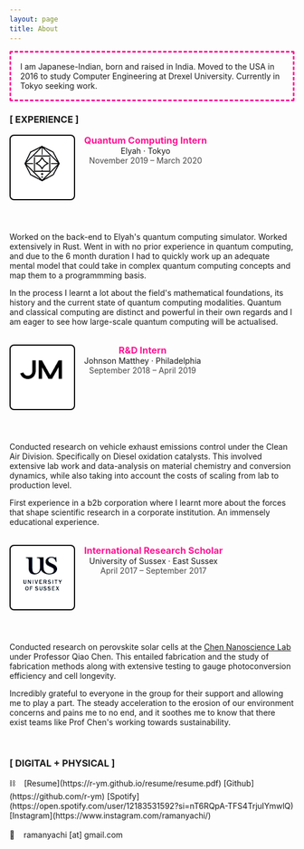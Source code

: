 ```yaml
---
layout: page
title: About
---
```

<style>

.job-list {
        list-style: none;
        padding-left: 0;
      }

.job-list li:not(:first-child) {
        margin-top: 2rem;
      }

.job-header {
        display: flex;
      }

.job-logo-container {
        height: 5rem;
        width: 5rem;
        /* margin-top: 0.275rem; align optically with job title */
        margin-right: 1rem;
        border: 2px solid;
        padding: 1rem;
        border-radius: 8px;
        border-color: black;
        background-color: #fff;
      }

.about-container {
        /* margin-top: 0.275rem; align optically with job title */
        border: 3px dashed;
        padding: 1rem;
        border-radius: 3px;
        border-color: rgb(255,20,147);
      }

.job-logo {
        /* display: block; */
        width: 100%;
        object-fit: cover;
      }
.job-title {
        margin: 0;
        color: rgb(255,20,147);
      }

.job-period {
        font-size: 0.875rem;
        opacity: 0.8;
}
</style>
<p class="about-container">
I am Japanese-Indian, born and raised in India. Moved to the USA in 2016 to study Computer Engineering at Drexel University. Currently in Tokyo seeking work. 
</p>
<h3>[ EXPERIENCE ]</h3>
 <ul class="job-list">
            <li>
              <header class="job-header">
                <picture class="job-logo-container">
                  <img src="/images/work/elyah.png" class="job-logo" alt="Elyah" />
                </picture>
                <div>
                  <h3 class="job-title">Quantum Computing Intern</h3>
                  <div>Elyah · Tokyo</div>
                  <div class="job-period">November 2019 – March 2020</div>
                </div>
              </header>
              <div>
                <p>
                Worked on the back-end to Elyah's quantum computing simulator. Worked extensively in Rust. Went in with no prior experience in quantum computing, and due to the 6 month duration I had to quickly work up an adequate mental model that could take in complex quantum computing concepts and map them to a programmming basis.
                </p>
                <p>
                In the process I learnt a lot about the field's mathematical foundations, its history and the current state of quantum computing modalities. Quantum and classical computing are distinct and powerful in their own regards and I am eager to see how large-scale quantum computing will be actualised.
                </p>
              </div>
            </li>
            <li>
              <header class="job-header">
                <picture class="job-logo-container">
                  <img src="/images/work/jm.png" class="job-logo" alt="JM" />
                </picture>
                <div>
                  <h3 class="job-title">R&D Intern</h3>
                  <div>Johnson Matthey · Philadelphia</div>
                  <div class="job-period">September 2018 – April 2019</div>
                </div>
              </header>
              <div>
                <p>
                 Conducted research on vehicle exhaust emissions control under the Clean Air Division. Specifically on Diesel oxidation catalysts. This involved extensive lab work and data-analysis on material chemistry and conversion dynamics, while also taking into account the costs of scaling from lab to production level.
                </p>
                <p>
                  First experience in a b2b corporation where I learnt more about the forces that shape scientific research in a corporate institution. An immensely educational experience.
                </p>
              </div>
            </li>
            <li>
              <header class="job-header">
                <picture class="job-logo-container">
                  <img src="/images/work/uofs.png" class="job-logo" alt="Sussex" />
                </picture>
                <div>
                  <h3 class="job-title">International Research Scholar</h3>
                  <div>University of Sussex · East Sussex</div>
                  <div class="job-period">April 2017 – September 2017</div>
                </div>
              </header>
              <div>
                <p>
                  Conducted research on perovskite solar cells at the <a href="http://users.sussex.ac.uk/~qc25/index.html" style="font-weight:normal">Chen Nanoscience Lab</a> under Professor Qiao Chen. This entailed fabrication and the study of fabrication methods along with extensive testing to gauge photoconversion efficiency and cell longevity.
                </p>
                <p>
                  Incredibly grateful to everyone in the group for their support and allowing me to play a part. The steady acceleration to the erosion of our environment concerns and pains me to no end, and it soothes me to know that there exist teams like Prof Chen's working towards sustainability.
                </p>
              </div>
            </li>
          </ul>

<br>

<h3>[ DIGITAL + PHYSICAL ]</h3>
&#x26D3; &nbsp; &nbsp;[Resume](https://r-ym.github.io/resume/resume.pdf) [Github](https://github.com/r-ym) [Spotify](https://open.spotify.com/user/12183531592?si=nT6RQpA-TFS4TrjuIYmwlQ) [Instagram](https://www.instagram.com/ramanyachi/)
<br>
<br>
&#x1f48c; &nbsp; &nbsp;ramanyachi [at] gmail.com
